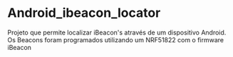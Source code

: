# Android_ibeacon_locator
Projeto que permite localizar iBeacon's através de um dispositivo Android. Os Beacons foram programados utilizando um NRF51822 com o firmware iBeacon
